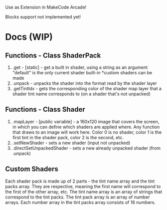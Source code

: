 Use as Extension in MakeCode Arcade!

Blocks support not implemented yet!

# Docs (WIP)
## Functions - Class ShaderPack
1) .get - [static] - get a built in shader, using a string as an argument
"default" is the only current shader built-in
*custom shaders can be made
2) .unpack - unpacks the shader into the format read by the shader layer
3) .getTintIdx - gets the corresponding color of the shader map layer that a shader tint name corresponds to (on a shader that's not unpacked)
## Functions - Class Shader
1) .mapLayer - [public variable] - a 160x120 image that covers the screen, in which you can define which shaders are applied where. Any function that draws to an image will work here. Color 0 is no shader, color 1 is the first tint in the shader pack, color 2 is the second, etc.
2) .setNewShader - sets a new shader (input not unpacked)
3) .directSetUnpackedShader - sets a new already unpacked shader (from .unpack)
## Custom Shaders
Each shader pack is made up of 2 parts - the tint name array and the tint packs array. They are respective, meaning the first name will correspond to the first of the other array, etc. The tint name array is an array of strings that correspond to the tint packs. The tint pack array is an array of number arrays. Each number array in the tint packs array consists of 16 numbers.
